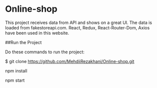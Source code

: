 # Online-shop
This project receives data from API and shows on a great UI.
The data is loaded from fakestoreapi.com.
React, Redux, React-Router-Dom, Axios have been used in this website.

##Run the Project

Do these commands to run the project:

$ git clone https://github.com/MehdiiRezakhani/Online-shop.git

npm install

npm start
